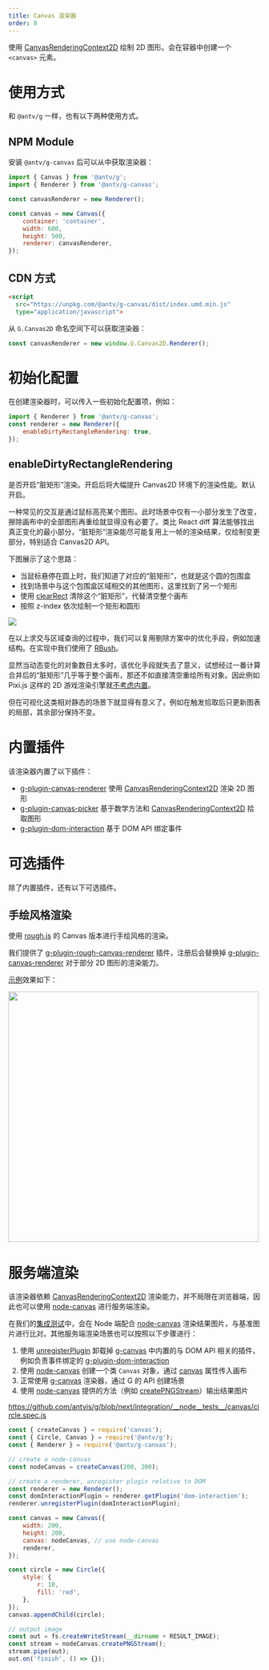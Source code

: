 ```yaml
---
title: Canvas 渲染器
order: 0
---
```


使用 [CanvasRenderingContext2D](https://developer.mozilla.org/zh-CN/docs/Web/API/CanvasRenderingContext2D) 绘制 2D 图形。会在容器中创建一个 `<canvas>` 元素。

# 使用方式

和 `@antv/g` 一样，也有以下两种使用方式。

## NPM Module

安装 `@antv/g-canvas` 后可以从中获取渲染器：

```js
import { Canvas } from '@antv/g';
import { Renderer } from '@antv/g-canvas';

const canvasRenderer = new Renderer();

const canvas = new Canvas({
    container: 'container',
    width: 600,
    height: 500,
    renderer: canvasRenderer,
});
```

## CDN 方式

```html
<script
  src="https://unpkg.com/@antv/g-canvas/dist/index.umd.min.js"
  type="application/javascript">
```

从 `G.Canvas2D` 命名空间下可以获取渲染器：

```js
const canvasRenderer = new window.G.Canvas2D.Renderer();
```

# 初始化配置

在创建渲染器时，可以传入一些初始化配置项，例如：

```js
import { Renderer } from '@antv/g-canvas';
const renderer = new Renderer({
    enableDirtyRectangleRendering: true,
});
```

## enableDirtyRectangleRendering

是否开启“脏矩形”渲染。开启后将大幅提升 Canvas2D 环境下的渲染性能。默认开启。

一种常见的交互是通过鼠标高亮某个图形。此时场景中仅有一小部分发生了改变，擦除画布中的全部图形再重绘就显得没有必要了。类比 React diff 算法能够找出真正变化的最小部分，“脏矩形”渲染能尽可能复用上一帧的渲染结果，仅绘制变更部分，特别适合 Canvas2D API。

下图展示了这个思路：

-   当鼠标悬停在圆上时，我们知道了对应的“脏矩形”，也就是这个圆的包围盒
-   找到场景中与这个包围盒区域相交的其他图形，这里找到了另一个矩形
-   使用 [clearRect](https://developer.mozilla.org/zh-CN/docs/Web/API/CanvasRenderingContext2D/clearRect) 清除这个“脏矩形”，代替清空整个画布
-   按照 z-index 依次绘制一个矩形和圆形

![](https://gw.alipayobjects.com/mdn/rms_6ae20b/afts/img/A*6zyLTL-AIbQAAAAAAAAAAAAAARQnAQ)

在以上求交与区域查询的过程中，我们可以复用剔除方案中的优化手段，例如加速结构。在实现中我们使用了 [RBush](https://github.com/mourner/rbush)。

显然当动态变化的对象数目太多时，该优化手段就失去了意义，试想经过一番计算合并后的“脏矩形”几乎等于整个画布，那还不如直接清空重绘所有对象。因此例如 Pixi.js 这样的 2D 游戏渲染引擎就[不考虑内置](https://github.com/pixijs/pixi.js/issues/3503)。

但在可视化这类相对静态的场景下就显得有意义了，例如在触发拾取后只更新图表的局部，其余部分保持不变。

# 内置插件

该渲染器内置了以下插件：

-   [g-plugin-canvas-renderer](/zh/docs/plugins/canvas-renderer) 使用 [CanvasRenderingContext2D](https://developer.mozilla.org/zh-CN/docs/Web/API/CanvasRenderingContext2D) 渲染 2D 图形
-   [g-plugin-canvas-picker](/zh/docs/plugins/canvas-picker) 基于数学方法和 [CanvasRenderingContext2D](https://developer.mozilla.org/zh-CN/docs/Web/API/CanvasRenderingContext2D) 拾取图形
-   [g-plugin-dom-interaction](/zh/docs/plugins/dom-interaction) 基于 DOM API 绑定事件

# 可选插件

除了内置插件，还有以下可选插件。

## 手绘风格渲染

使用 [rough.js](https://roughjs.com/) 的 Canvas 版本进行手绘风格的渲染。

我们提供了 [g-plugin-rough-canvas-renderer](/zh/docs/plugins/rough-canvas-renderer) 插件，注册后会替换掉 [g-plugin-canvas-renderer](/zh/docs/plugins/canvas-renderer) 对于部分 2D 图形的渲染能力。

[示例](/zh/examples/plugins#rough)效果如下：

<img src="https://gw.alipayobjects.com/mdn/rms_6ae20b/afts/img/A*d4iiS5_3YVIAAAAAAAAAAAAAARQnAQ" width="500">

# 服务端渲染

该渲染器依赖 [CanvasRenderingContext2D](https://developer.mozilla.org/zh-CN/docs/Web/API/CanvasRenderingContext2D) 渲染能力，并不局限在浏览器端，因此也可以使用 [node-canvas](https://github.com/Automattic/node-canvas) 进行服务端渲染。

在我们的[集成测试](https://github.com/antvis/g/tree/next/integration/__node__tests__/canvas)中，会在 Node 端配合 [node-canvas](https://github.com/Automattic/node-canvas) 渲染结果图片，与基准图片进行比对。其他服务端渲染场景也可以按照以下步骤进行：

1. 使用 [unregisterPlugin](/zh/docs/api/renderer/renderer#unregisterplugin) 卸载掉 [g-canvas](/zh/docs/api/renderer/canvas) 中内置的与 DOM API 相关的插件，例如负责事件绑定的 [g-plugin-dom-interaction](/zh/docs/plugins/dom-interaction)
2. 使用 [node-canvas](https://github.com/Automattic/node-canvas) 创建一个类 `Canvas` 对象，通过 [canvas](/zh/docs/api/canvas#canvas) 属性传入画布
3. 正常使用 [g-canvas](/zh/docs/api/renderer/canvas) 渲染器，通过 G 的 API 创建场景
4. 使用 [node-canvas](https://github.com/Automattic/node-canvas) 提供的方法（例如 [createPNGStream](https://github.com/Automattic/node-canvas#canvascreatepngstream)）输出结果图片

https://github.com/antvis/g/blob/next/integration/__node__tests__/canvas/circle.spec.js

```js
const { createCanvas } = require('canvas');
const { Circle, Canvas } = require('@antv/g');
const { Renderer } = require('@antv/g-canvas');

// create a node-canvas
const nodeCanvas = createCanvas(200, 200);

// create a renderer, unregister plugin relative to DOM
const renderer = new Renderer();
const domInteractionPlugin = renderer.getPlugin('dom-interaction');
renderer.unregisterPlugin(domInteractionPlugin);

const canvas = new Canvas({
    width: 200,
    height: 200,
    canvas: nodeCanvas, // use node-canvas
    renderer,
});

const circle = new Circle({
    style: {
        r: 10,
        fill: 'red',
    },
});
canvas.appendChild(circle);

// output image
const out = fs.createWriteStream(__dirname + RESULT_IMAGE);
const stream = nodeCanvas.createPNGStream();
stream.pipe(out);
out.on('finish', () => {});
```
